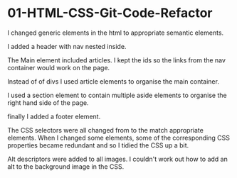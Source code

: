 # 01-HTML-CSS-Git-Code-Refactor

I changed generic elements in the html to appropriate semantic elements. 

I added a header with nav nested inside. 

The Main element included articles. I kept the ids so the links from the nav container would work on the page.

Instead of of divs I used article elements to organise the main container.

I used a section element to contain multiple aside elements to organise the right hand side of the page.

finally I added a footer element.

The CSS selectors were all changed from to the match appropriate elements. When I changed some elements, some of the corresponding CSS properties became redundant and so I tidied the CSS up a bit.

Alt descriptors were added to all images. I couldn't work out how to add an alt to the background image in the CSS.
